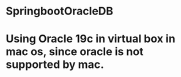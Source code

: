 # SpringbootOracleDB
# Using Oracle 19c in virtual box in mac os, since oracle is not supported by mac.
